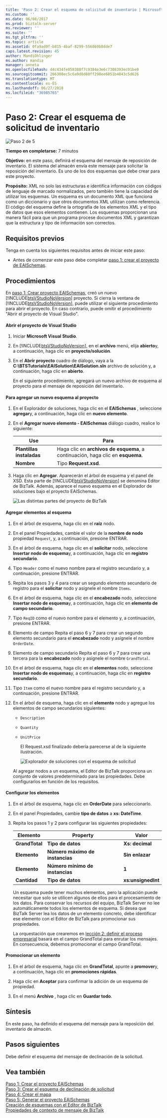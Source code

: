 ```yaml
---
title: 'Paso 2: Crear el esquema de solicitud de inventario | Microsoft Docs'
ms.custom: ''
ms.date: 06/08/2017
ms.prod: biztalk-server
ms.reviewer: ''
ms.suite: ''
ms.tgt_pltfrm: ''
ms.topic: article
ms.assetid: 0fa9ad9f-b815-4baf-8299-556869b8dde7
caps.latest.revision: 45
author: MandiOhlinger
ms.author: mandia
manager: anneta
ms.openlocfilehash: d4c434fe058380f7c9384e3e6c7308393ec01be0
ms.sourcegitcommit: 266308ec5c6a9d8d80ff298ee6051b4843c5d626
ms.translationtype: MT
ms.contentlocale: es-ES
ms.lasthandoff: 06/27/2018
ms.locfileid: "36985765"
---
```

# <a name="step-2-create-the-inventory-request-schema"></a>Paso 2: Crear el esquema de solicitud de inventario
![Paso 2 de 5](../core/media/step-2of5.gif "Step_2of5")  

 **Tiempo en completarse:** 7 minutos  

 **Objetivo:** en este paso, definirá el esquema del mensaje de reposición de inventario.  El sistema del almacén envía este mensaje para solicitar la reposición del inventario.  Es uno de los dos esquemas que debe crear para este proyecto.  

 **Propósito:** XML no solo las estructuras e identifica información con códigos de lenguaje de marcado normalizados, pero también tiene la capacidad de utilizar los esquemas. Un esquema es un documento XML que funciona como un diccionario y que otros documentos XML utilizan como referencia. El código del esquema define la ortografía de los elementos XML y el tipo de datos que esos elementos contienen. Los esquemas proporcionan una manera fácil para que un programa procese documentos XML y garantizan que la estructura y tipo de información son correctos.  

## <a name="prerequisites"></a>Requisitos previos  
 Tenga en cuenta los siguientes requisitos antes de iniciar este paso:  

-   Antes de comenzar este paso debe completar [paso 1: crear el proyecto de EAISchemas](../core/step-1-create-eaischemas-project.md).  

## <a name="procedures"></a>Procedimientos  
 En [paso 1: Crear proyecto EAISchemas](../core/step-1-create-eaischemas-project.md), creó un nuevo [!INCLUDE[btsVStudioNoVersion](../includes/btsvstudionoversion-md.md)] proyecto.  Si cierra la ventana de [!INCLUDE[btsVStudioNoVersion](../includes/btsvstudionoversion-md.md)], puede utilizar el siguiente procedimiento para abrir el proyecto.  En caso contrario, puede omitir el procedimiento "Abrir el proyecto de Visual Studio".  

#### <a name="to-open-the-visual-studio-project"></a>Abrir el proyecto de Visual Studio  

1. Iniciar **Microsoft Visual Studio**.  

2. En [!INCLUDE[btsVStudioNoVersion](../includes/btsvstudionoversion-md.md)], en el **archivo** menú, elija **abierto**y, a continuación, haga clic en **proyecto/solución**.  

3. En el **Abrir proyecto** cuadro de diálogo, vaya a la **C:\BTSTutorials\EAISolution\EAISolution.sln** archivo de solución y, a continuación, haga clic en **abierto**.  

   En el siguiente procedimiento, agregará un nuevo archivo de esquema al proyecto para el mensaje de reposición del inventario.  

#### <a name="to-add-a-new-schema-to-the-project"></a>Para agregar un nuevo esquema al proyecto  

1. En el Explorador de soluciones, haga clic en el **EAISchemas** , seleccione **agregar**y, a continuación, haga clic en **nuevo elemento**.  

2. En el **Agregar nuevo elemento - EAISchemas** diálogo cuadro, realice lo siguiente:  


   |        Use         |                   Para                   |
   |-------------------------|------------------------------------------------|
   | **Plantillas instaladas** | Haga clic en **archivos de esquema**, a continuación, haga clic en **esquema**. |
   |        **Nombre**         |             Tipo **Request.xsd**.              |


3. Haga clic en **Agregar**. Aparecerán el árbol de esquema y el panel de XSD. Esta parte de [!INCLUDE[btsVStudioNoVersion](../includes/btsvstudionoversion-md.md)] se denomina Editor de BizTalk. Además, aparece el nuevo esquema en el Explorador de soluciones bajo el proyecto EAISchemas.  

    ![Las distintas partes del proyecto de BizTalk](../core/media/differentpartsofbiztalkserver.gif "DifferentpartsofBizTalkServer")  

#### <a name="to-add-elements-to-the-schema"></a>Agregar elementos al esquema  

1. En el árbol de esquema, haga clic en el **raíz** nodo.  

2. En el panel Propiedades, cambie el valor de la **nombre de nodo** propiedad `Request`, y, a continuación, presione ENTRAR.  

3. En el árbol de esquema, haga clic en el **solicitar** nodo, seleccione **Insertar nodo de esquema**y, a continuación, haga clic en **registro secundario**.  

4. Tipo `Header` como el nuevo nombre para el registro secundario y, a continuación, presione ENTRAR.  

5. Repita los pasos 3 y 4 para crear un segundo elemento secundario de registro para el **solicitar** nodo y asígnele el nombre `Items`.  

6. En el árbol de esquema, haga clic en el **encabezado** nodo, seleccione **Insertar nodo de esquema**y, a continuación, haga clic en **elemento de campo secundario**.  

7. Tipo `ReqID` como el nuevo nombre para el elemento y, a continuación, presione ENTRAR.  

8. Elemento de campo Repita el paso 6 y 7 para crear un segundo elemento secundario para el **encabezado** nodo y asígnele el nombre `OrderDate`.

9. Elemento de campo secundario Repita el paso 6 y 7 para crear una tercera para la **encabezado** nodo y asígnele el nombre `GrandTotal`.

10. En el árbol de esquema, haga clic en el **elementos** nodo, seleccione **Insertar nodo de esquemas**y, a continuación, haga clic en **registro secundario**.  

11. Tipo `Item` como el nuevo nombre para el registro secundario y, a continuación, presione ENTRAR.  

12. En el árbol de esquema, haga clic en el **elemento** nodo y agregue los elementos de campo secundarios siguientes:  

    - `Description`  

    - `Quantity`  

    - `UnitPrice`  

      El Request.xsd finalizado debería parecerse al de la siguiente ilustración.  

      ![Explorador de soluciones con el esquema de solicitud](../core/media/solutionexplorerwiththerequestschema.gif "SolutionExplorerwiththeRequestSchema")  

    Al agregar nodos a un esquema, el Editor de BizTalk proporciona un conjunto de valores predeterminado para las propiedades.  Debe configurarlos en función de los requisitos.  

#### <a name="to-configure-the-elements"></a>Configurar los elementos  

1. En el árbol de esquema, haga clic en **OrderDate** para seleccionarlo.  

2. En el panel Propiedades, cambie **tipo de datos** a **xs: DateTime**.  

3. Repita los pasos 1 y 2 para configurar las siguientes propiedades:  

   |Elemento|Property|Valor|  
   |-------------|--------------|-----------|  
   |**GrandTotal**|**Tipo de datos**|**Xs: decimal**|  
   |**Elemento**|**Número máximo de instancias**|**Sin enlazar**|  
   |**Elemento**|**Número mínimo de instancias**|**1**|  
   |**Cantidad**|**Tipo de datos**|**xs:unsignedInt**|  

   Un esquema puede tener muchos elementos, pero la aplicación puede necesitar que solo se utilicen algunos de ellos para el procesamiento de los datos. Para conservar los recursos del equipo, BizTalk Server no lee automáticamente todos los elementos de esquema. Si desea que BizTalk Server lea los datos de un elemento concreto, debe identificar ese elemento con el Editor de BizTalk para promocionar sus propiedades.  

   La orquestación que crearemos en [lección 2: definir el proceso empresarial](../core/lesson-2-define-the-business-process.md) basará en el campo GrandTotal para enrutar los mensajes.  En consecuencia, debemos promocionar el campo GrandTotal.  

#### <a name="to-promote-an-element"></a>Promocionar un elemento  

1.  En el árbol de esquema, haga clic en **GrandTotal**, apunte a **promover**y, a continuación, haga clic en **promociones rápidas**.  

2.  Haga clic en **Aceptar** para confirmar la adición de un esquema de propiedad.  

3.  En el menú **Archivo** , haga clic en **Guardar todo**.  

## <a name="what-did-i-just-do"></a>Síntesis  
 En este paso, ha definido el esquema del mensaje para la reposición del inventario de almacén.  

## <a name="next-steps"></a>Pasos siguientes  
 Debe definir el esquema del mensaje de declinación de la solicitud.  

## <a name="see-also"></a>Vea también  
 [Paso 1: Crear el proyecto EAISchemas](../core/step-1-create-eaischemas-project.md)   
 [Paso 3: Crear el esquema de declinación de solicitud](../core/step-3-create-the-request-decline-schema.md)   
 [Paso 4: Crear el mapa](../core/step-4-create-the-map.md)   
 [Paso 5: Generar el proyecto EAISchemas](../core/step-5-build-the-eaischemas-project.md)   
 [Creación de esquemas con el Editor de BizTalk](../core/creating-schemas-using-biztalk-editor.md)   
 [Propiedades de contexto de mensaje de BizTalk](../core/about-biztalk-message-context-properties.md)
